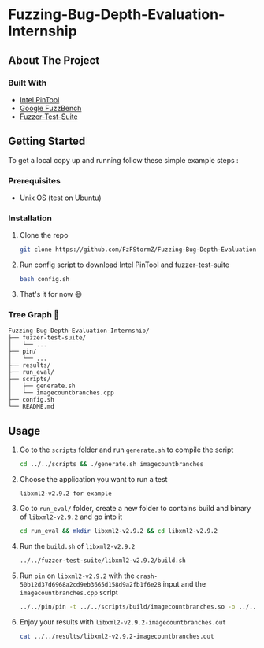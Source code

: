 # Fuzzing-Bug-Depth-Evaluation-Internship


## About The Project

### Built With
* [Intel PinTool](https://software.intel.com/content/www/us/en/develop/articles/pin-a-dynamic-binary-instrumentation-tool.html)
* [Google FuzzBench](https://jquery.com)
* [Fuzzer-Test-Suite](https://laravel.com)


## Getting Started 

To get a local copy up and running follow these simple example steps :

### Prerequisites

* Unix OS (test on Ubuntu)

### Installation

1. Clone the repo
   ```sh
   git clone https://github.com/FzFStormZ/Fuzzing-Bug-Depth-Evaluation-Internship.git
   ```
2. Run config script to download Intel PinTool and fuzzer-test-suite
   ```sh
   bash config.sh
   ```
3. That's it for now :smile:

### Tree Graph :evergreen_tree:

```
Fuzzing-Bug-Depth-Evaluation-Internship/ 
├── fuzzer-test-suite/ 
│ 	└── ... 
├── pin/ 
│ 	└── ... 
├── results/ 
├── run_eval/ 
├── scripts/ 
│ 	├── generate.sh 
│ 	└── imagecountbranches.cpp 
├── config.sh 
└── README.md
   ```


## Usage

1. Go to the `scripts` folder and run `generate.sh` to compile the script 
	```sh
	cd ../../scripts && ./generate.sh imagecountbranches 
	```

2. Choose the application you want to run a test
	```
	libxml2-v2.9.2 for example
	```
	
3. Go to `run_eval/` folder, create a new folder to contains build and binary of `libxml2-v2.9.2` and go into it
	```sh
	cd run_eval && mkdir libxml2-v2.9.2 && cd libxml2-v2.9.2
	```

4. Run the `build.sh` of `libxml2-v2.9.2`
	```sh
	../../fuzzer-test-suite/libxml2-v2.9.2/build.sh
	```
	
5. Run `pin` on `libxml2-v2.9.2` with the `crash-50b12d37d6968a2cd9eb3665d158d9a2fb1f6e28` input and the `imagecountbranches.cpp` script
	```sh
	../../pin/pin -t ../../scripts/build/imagecountbranches.so -o ../../results/libxml2-v2.9.2-imagecountbranches.out -- ./libxml2-v2.9.2-fsanitize_fuzzer ../../fuzzer-test-suite/libxml2-v2.9.2/crash-50b12d37d6968a2cd9eb3665d158d9a2fb1f6e28
	```

6. Enjoy your results with `libxml2-v2.9.2-imagecountbranches.out`
	```sh
	cat ../../results/libxml2-v2.9.2-imagecountbranches.out
	```
